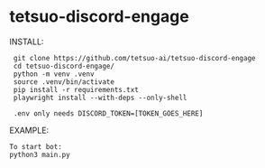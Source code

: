 # tetsuo-discord-engage


INSTALL:
```
 git clone https://github.com/tetsuo-ai/tetsuo-discord-engage
 cd tetsuo-discord-engage/
 python -m venv .venv
 source .venv/bin/activate
 pip install -r requirements.txt
 playwright install --with-deps --only-shell
 
 .env only needs DISCORD_TOKEN=[TOKEN_GOES_HERE]

```
EXAMPLE:
```
To start bot:
python3 main.py
